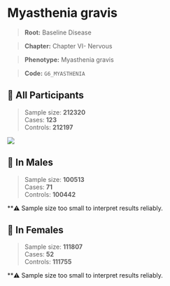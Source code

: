 # Myasthenia gravis

> **Root:** Baseline Disease  

> **Chapter:** Chapter VI- Nervous  

> **Phenotype:** Myasthenia gravis  

> **Code:** `G6_MYASTHENIA`

## 🧪 All Participants  
> Sample size: **212320**  
> Cases: **123**  
> Controls: **212197**
<img src="/Disease/Figures/ALL/Incidence/G6_MYASTHENIA.png"/>
<CsvTable src="/Disease_Data/ALL/Incidence/COX_G6_MYASTHENIA.csv" label="🔍 View full results" />

## 👨 In Males  
> Sample size: **100513**  
> Cases: **71**  
> Controls: **100442**

**⚠️ Sample size too small to interpret results reliably.


## 👩 In Females  
> Sample size: **111807**  
> Cases: **52**  
> Controls: **111755**

**⚠️ Sample size too small to interpret results reliably.

